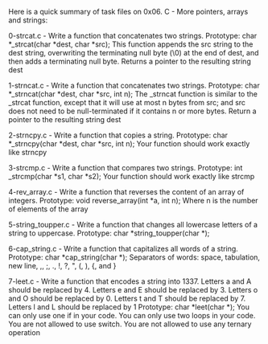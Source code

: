 Here is a quick summary of task files on 0x06. C - More pointers, arrays and strings:


0-strcat.c - Write a function that concatenates two strings.
Prototype: char *_strcat(char *dest, char *src);
This function appends the src string to the dest string, overwriting the terminating null byte (\0) at the end of dest, and then adds a terminating null byte. Returns a pointer to the resulting string dest


1-strncat.c - Write a function that concatenates two strings.
Prototype: char *_strncat(char *dest, char *src, int n);
The _strncat function is similar to the _strcat function, except that it will use at most n bytes from src; and src does not need to be null-terminated if it contains n or more bytes. Return a pointer to the resulting string dest


2-strncpy.c - Write a function that copies a string.
Prototype: char *_strncpy(char *dest, char *src, int n);
Your function should work exactly like strncpy


3-strcmp.c - Write a function that compares two strings.
Prototype: int _strcmp(char *s1, char *s2);
Your function should work exactly like strcmp


4-rev_array.c - Write a function that reverses the content of an array of integers.
Prototype: void reverse_array(int *a, int n);
Where n is the number of elements of the array


5-string_toupper.c - Write a function that changes all lowercase letters of a string to uppercase.
Prototype: char *string_toupper(char *);


6-cap_string.c - Write a function that capitalizes all words of a string.
Prototype: char *cap_string(char *);
Separators of words: space, tabulation, new line, ,, ;, ., !, ?, ", (, ), {, and }


7-leet.c - Write a function that encodes a string into 1337. Letters a and A should be replaced by 4. Letters e and E should be replaced by 3. Letters o and O should be replaced by 0. Letters t and T should be replaced by 7. Letters l and L should be replaced by 1
Prototype: char *leet(char *);
You can only use one if in your code. You can only use two loops in your code. You are not allowed to use switch. You are not allowed to use any ternary operation

